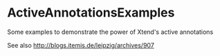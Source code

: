 ActiveAnnotationsExamples
=========================

Some examples to demonstrate the power of Xtend's active annotations

See also http://blogs.itemis.de/leipzig/archives/907
